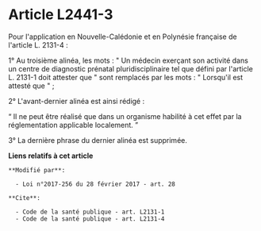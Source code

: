 # Article L2441-3

Pour l'application en Nouvelle-Calédonie et en Polynésie française de l'article L. 2131-4 : 

1° Au troisième alinéa, les mots : " Un médecin exerçant son activité dans un centre de diagnostic prénatal
pluridisciplinaire tel que défini par l'article L. 2131-1 doit attester que " sont remplacés par les mots : " Lorsqu'il est
attesté que " ; 

2° L'avant-dernier alinéa est ainsi rédigé : 

“ Il ne peut être réalisé que dans un organisme habilité à cet effet par la réglementation applicable localement. ” 

3° La dernière phrase du dernier alinéa est supprimée.

**Liens relatifs à cet article**

	**Modifié par**:

	  - Loi n°2017-256 du 28 février 2017 - art. 28

	**Cite**:

	  - Code de la santé publique - art. L2131-1
	  - Code de la santé publique - art. L2131-4
